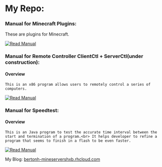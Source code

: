 # My Repo:

### Manual for Minecraft Plugins:
These are plugins for Minecraft.

[![Read Manual](https://cdn2.iconfinder.com/data/icons/buttons-9/128/Button_Next-01.png)](https://github.com/D0048/CraftPlugins/blob/master/README_MineCraft.md)<br>

### Manual for Remote Controller ClientCtl + ServerCtl(under construction):

#### Overview<br>
	This is an x86 program allows users to remotely control a series of computers.

[![Read Manual](https://cdn2.iconfinder.com/data/icons/buttons-9/128/Button_Next-01.png)](https://github.com/D0048/CraftPlugins/blob/master/README_Ctl.md)<br>

### Manual for Speedtest:

#### Overview<br>
	This is an Java program to test the accurate time interval between the start and termination of a program.<br> It helps developer to refine a program that seems to finish in a flash to be even faster.

[![Read Manual](https://cdn2.iconfinder.com/data/icons/buttons-9/128/Button_Next-01.png)](https://github.com/D0048/CraftPlugins/blob/master/README_SpeedTest.md)<br>


My Blog: [bertonh-mineservershxb.rhcloud.com](http://bertonh-mineservershxb.rhcloud.com)
